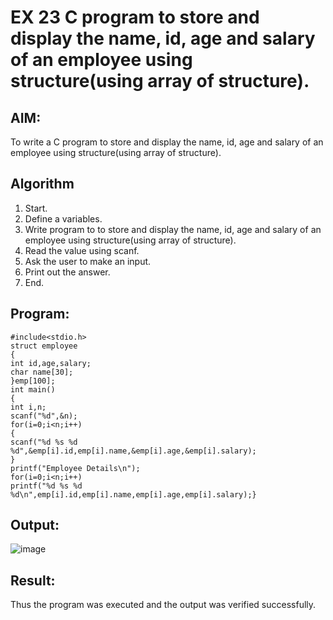 # EX 23 C program to store and display the name, id, age and salary of an employee using structure(using array of structure).
## AIM:
To write a C program to store and display the name, id, age and salary of an employee using structure(using array of structure).

## Algorithm
1. Start.
2. Define a variables.
3. Write program to to store and display the name, id, age and salary of an employee
using structure(using array of structure).
4. Read the value using scanf.
5. Ask the user to make an input.
6. Print out the answer.
7. End.  

## Program:
```
#include<stdio.h>
struct employee
{
int id,age,salary;
char name[30];
}emp[100];
int main()
{
int i,n;
scanf("%d",&n);
for(i=0;i<n;i++)
{
scanf("%d %s %d %d",&emp[i].id,emp[i].name,&emp[i].age,&emp[i].salary);
}
printf("Employee Details\n");
for(i=0;i<n;i++)
printf("%d %s %d %d\n",emp[i].id,emp[i].name,emp[i].age,emp[i].salary);}
```

## Output:

![image](https://github.com/user-attachments/assets/c110c218-271d-4cb3-976b-d16505f562ee)



## Result:
Thus the program was executed and the output was verified successfully.
